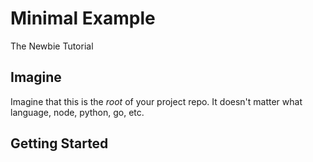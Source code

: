 # Minimal Example

The Newbie Tutorial

## Imagine

Imagine that this is the _root_ of your project repo. It doesn't matter what language, node, python, go, etc.

## Getting Started

```shell

```
